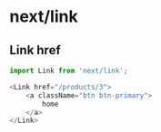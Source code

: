 # next/link

## Link href

```javascript
import Link from 'next/link';

<Link href="/products/3">
    <a className="btn btn-primary">
        home
    </a>
</Link>
```
